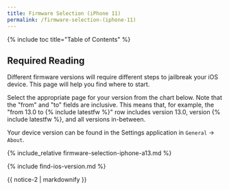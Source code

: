 ```yaml
---
title: Firmware Selection (iPhone 11)
permalink: /firmware-selection-(iphone-11)
---
```


{% include toc title="Table of Contents" %}

## Required Reading

Different firmware versions will require different steps to jailbreak your iOS device. This page will help you find where to start.

Select the appropriate page for your version from the chart below. Note that the "from" and "to" fields are inclusive. This means that, for example, the "from 13.0 to {% include latestfw %}" row includes version 13.0, version {% include latestfw %}, and all versions in-between.

Your device version can be found in the Settings application in `General` -> `About`.

{% include_relative firmware-selection-iphone-a13.md %}
  
{% include find-ios-version.md %}


<div class="notice">{{ notice-2 | markdownify }}</div>
